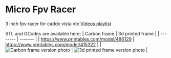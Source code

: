 # Micro Fpv Racer
3 inch fpv racer for caddx vista vtx
[Videos playlist](https://youtube.com/playlist?list=PLgceMsQyNMfT9rvlGa_Ch6L50eUYFBX7_)

STL and GCodes are available here: 
| Carbon frame | 3d printed frame | 
| -------- | ------- |
| https://www.printables.com/model/486129  | https://www.printables.com/model/415322 |
| ![Carbon frame version photo](https://media.printables.com/media/prints/486129/images/3969484_1088b54e-9df9-47e9-bef6-7eab006199d1/thumbs/inside/1280x960/jpg/dsc04790.webp) | ![3d printed frame version photo](https://media.printables.com/media/prints/415322/images/3588974_cec624bf-5561-4a5e-a104-da8a66f8f2ba/thumbs/inside/1280x960/jpg/dsc04817.webp) |
